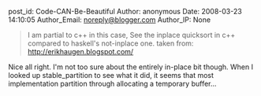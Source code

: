 post_id: Code-CAN-Be-Beautiful
Author: anonymous
Date: 2008-03-23 14:10:05
Author_Email: noreply@blogger.com
Author_IP: None

> I am partial to c++ in this case,
> See the inplace quicksort in c++ compared to haskell's not-inplace one.
> taken from: http://erikhaugen.blogspot.com/

Nice all right.  I&#39;m not too sure about the entirely in-place bit though.  When I looked up stable_partition to see what it did,  it seems that most implementation partition through allocating a temporary buffer...
